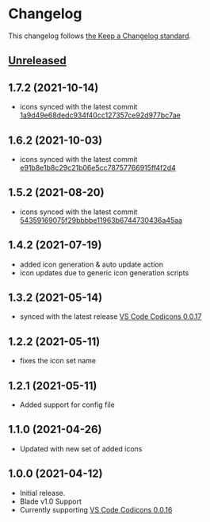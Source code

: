 # Changelog

This changelog follows [the Keep a Changelog standard](https://keepachangelog.com).

## [Unreleased](https://github.com/codeat3/blade-codicons/compare/1.7.2...main)

## 1.7.2 (2021-10-14)
- icons synced with the latest commit [1a9d49e68dedc934f40cc127357ce92d977bc7ae](https://github.com/microsoft/vscode-codicons/commit/1a9d49e68dedc934f40cc127357ce92d977bc7ae)

## 1.6.2 (2021-10-03)
- icons synced with the latest commit [e91b8e1b8c29c21b06e5cc78757766915ff4f2d4](https://github.com/microsoft/vscode-codicons/commit/e91b8e1b8c29c21b06e5cc78757766915ff4f2d4)

## 1.5.2 (2021-08-20)
- icons synced with the latest commit [54359169075f29bbbbe11963b6744730436a45aa](https://github.com/microsoft/vscode-codicons/commit/54359169075f29bbbbe11963b6744730436a45aa)

## 1.4.2 (2021-07-19)
- added icon generation & auto update action
- icon updates due to generic icon generation scripts

## 1.3.2 (2021-05-14)
* synced with the latest release [VS Code Codicons 0.0.17](https://github.com/microsoft/vscode-codicons/releases/tag/0.0.17)

## 1.2.2 (2021-05-11)
* fixes the icon set name

## 1.2.1 (2021-05-11)
* Added support for config file

## 1.1.0 (2021-04-26)
* Updated with new set of added icons

## 1.0.0 (2021-04-12)

* Initial release.
* Blade v1.0 Support
* Currently supporting [VS Code Codicons 0.0.16](https://github.com/microsoft/vscode-codicons/releases/tag/0.0.16)
